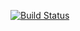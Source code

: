 [![Build Status](https://travis-ci.org/pierrerousseau/test-travis.svg?branch=master)](https://travis-ci.org/pierrerousseau/test-travis)
